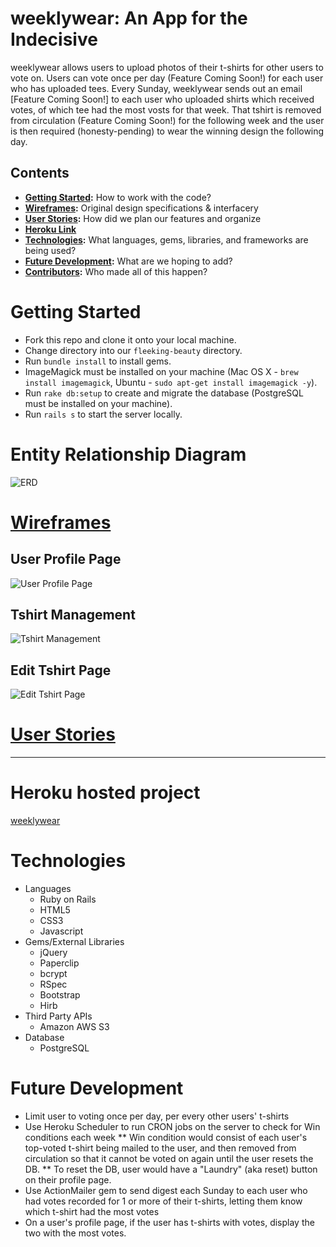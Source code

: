 # weeklywear: An App for the Indecisive
weeklywear allows users to upload photos of their t-shirts for other users to vote on. Users can vote once per day (Feature Coming Soon!) for each user who has uploaded tees. Every Sunday, weeklywear sends out an email [Feature Coming Soon!] to each user who uploaded shirts which received votes, of which tee had the most vosts for that week. That tshirt is removed from circulation (Feature Coming Soon!) for the following week and the user is then required (honesty-pending) to wear the winning design the following day.

## Contents
* **[Getting Started](#getting-started):** How to work with the code?
* **[Wireframes](#wireframes):** Original design specifications & interfacery
* **[User Stories](#user-stories):** How did we plan our features and organize 
* **[Heroku Link](#heroku-hosted-project)**
* **[Technologies](#technologies):** What languages, gems, libraries, and frameworks are being used?
* **[Future Development](#future-development):** What are we hoping to add?
* **[Contributors](#contributors):** Who made all of this happen?

# Getting Started
* Fork this repo and clone it onto your local machine.
* Change directory into our `fleeking-beauty` directory.
* Run `bundle install` to install gems.
* ImageMagick must be installed on your machine (Mac OS X - `brew install imagemagick`, Ubuntu - `sudo apt-get install imagemagick -y`).
* Run `rake db:setup` to create and migrate the database (PostgreSQL must be installed on your machine).
* Run `rails s` to start the server locally.


# Entity Relationship Diagram

![ERD](http://i.imgur.com/064EXj6.png)

# [Wireframes](https://weeklywear.mybalsamiq.com/projects/weeklywear/grid)

## User Profile Page
![User Profile Page](http://i.imgur.com/p3y69Xv.png)

## Tshirt Management
![Tshirt Management](http://i.imgur.com/eXySKjD.png)

## Edit Tshirt Page
![Edit Tshirt Page](http://i.imgur.com/kZX6bf2.png)

# [User Stories](https://trello.com/b/pC2YeTav/weeklywear)

---

# Heroku hosted project
[weeklywear](http://weeklywear.herokuapp.com/ "weeklywear")

# Technologies
* Languages
	* Ruby on Rails
	* HTML5
	* CSS3
	* Javascript
* Gems/External Libraries
	* jQuery
	* Paperclip
	* bcrypt
	* RSpec
	* Bootstrap
	* Hirb
* Third Party APIs
	* Amazon AWS S3
* Database
	*  PostgreSQL

# Future Development
* Limit user to voting once per day, per every other users' t-shirts
* Use Heroku Scheduler to run CRON jobs on the server to check for Win conditions each week
** Win condition would consist of each user's top-voted t-shirt being mailed to the user, and then removed from circulation so that it cannot be voted on again until the user resets the DB.
** To reset the DB, user would have a "Laundry" (aka reset) button on their profile page.
* Use ActionMailer gem to send digest each Sunday to each user who had votes recorded for 1 or more of their t-shirts, letting them know which t-shirt had the most votes
* On a user's profile page, if the user has t-shirts with votes, display the two with the most votes.